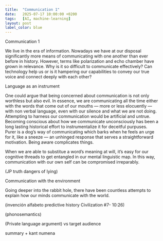 ```yaml
---
title:  "Communication 1"
date:   2025-07-17 10:00:00 +0200
tags:   [AI, machine-learning]
layout: post
label_color: blue
---
```


Communication 1

We live in the era of information. Nowadays we have at our disposal significantly more means of communicating with one another than ever before in history. However, terms like polarization and echo chamber have grown in relevance. Why is it so difficult to communicate effectively? Can technology help us or is it hampering our capabilities to convey our true voice and connect deeply with each other? 

Language as an instrument

One could argue that being concerned about communication is not only worthless but also evil. In essence, we are communicating all the time either with the words that come out of our mouths — more or less elocuently — with non verbal language, even with our silence and what we are not doing. Attempting to harness our communication would be artificial and untrue. Becoming conscious about how we communicate unconsciously has been a long lasting historical effort to instrumentalize it for deceitful purpuses. Purer is a dog’s way of communicating which barks when he feels an urge for it, like a sneeze — an unhinged response that serves a straightforward motivation. Being aware complicates things. 

When we are able to substitue a word’s meaning at will, it’s easy for our cognitive threads to get entangled in our mental linguistic map. In this way, communication with our own self can be compromised irreparably.

(JP truth dangers of lying)




 Communication with the environment

Going deeper into the rabbit hole, there have been countless attempts to explain how our minds communicate with the world. 

(invención alfabeto predictive history Civilization #7- 10:26)

(phonosemantics)

(Private language argument) vs target audience


 

summary + kant numena



